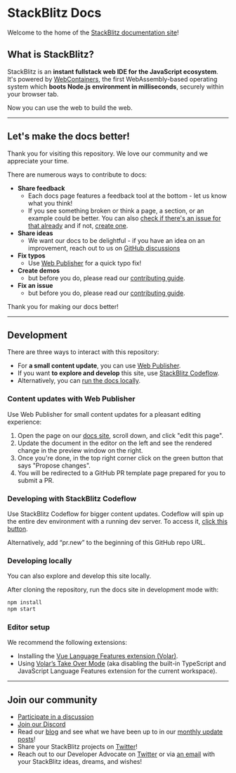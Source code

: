 # StackBlitz Docs

Welcome to the home of the [StackBlitz documentation site](https://developer.stackblitz.com)!

## What is StackBlitz?
StackBlitz is an **instant fullstack web IDE for the JavaScript ecosystem**. It's powered by [WebContainers](https://blog.stackblitz.com/posts/introducing-webcontainers/), the first WebAssembly-based operating system which **boots Node.js environment in milliseconds**, securely within your browser tab.

Now you can use the web to build the web.

---

## Let's make the docs better!

Thank you for visiting this repository. We love our community and we appreciate your time.

There are numerous ways to contribute to docs:
- **Share feedback**
  - Each docs page features a feedback tool at the bottom - let us know what you think!
  - If you see something broken or think a page, a section, or an example could be better. You can also [check if there's an issue for that already](https://github.com/stackblitz/docs/issues) and if not, [create one](https://github.com/withastro/docs/issues/new/choose).
- **Share ideas**
  - We want our docs to be delightful - if you have an idea on an improvement, reach out to us on [GitHub discussions](https://github.com/stackblitz/docs/discussions)
- **Fix typos**
  - Use [Web Publisher](#content-updates-with-web-publisher) for a quick typo fix!
- **Create demos**
  - but before you do, please read our [contributing guide](CONTRIBUTING.md).
- **Fix an issue**
  - but before you do, please read our [contributing guide](CONTRIBUTING.md).

Thank you for making our docs better!

---

## Development

There are three ways to interact with this repository:
- For **a small content update**, you can use [Web Publisher](#content-updates-with-web-publisher). 
- If you want **to explore and develop** this site, use [StackBlitz Codeflow](#developing-with-stackblitz-codeflow). 
- Alternatively, you can [run the docs locally](#developing-locally).

### Content updates with Web Publisher

Use Web Publisher for small content updates for a pleasant editing experience:

1. Open the page on our [docs site](developer.stackblitz.com), scroll down, and click "edit this page".
2. Update the document in the editor on the left and see the rendered change in the preview window on the right.
3. Once you're done, in the top right corner click on the green button that says "Propose changes".
4. You will be redirected to a GitHub PR template page prepared for you to submit a PR.


### Developing with StackBlitz Codeflow
Use StackBlitz Codeflow for bigger content updates. Codeflow will spin up the entire dev environment with a running dev server. To access it, [click this button](https://stackblitz.com/~/github.com/stackblitz/docs).

<!-- TODO add button -->

Alternatively, add “pr.new” to the beginning of this GitHub repo URL.

### Developing locally
You can also explore and develop this site locally.

After cloning the repository, run the docs site in development mode with:

```sh
npm install
npm start
```

### Editor setup

We recommend the following extensions:

- Installing the [Vue Language Features extension (Volar)](https://marketplace.visualstudio.com/items?itemName=Vue.volar).
- Using [Volar’s Take Over Mode](https://github.com/johnsoncodehk/volar/discussions/471) (aka disabling the built-in TypeScript and JavaScript Language Features extension for the current workspace).


---

## Join our community

- [Participate in a discussion](https://github.com/stackblitz/docs/discussions)
- [Join our Discord](https://discord.gg/EQ7uJQxC)
- Read our [blog](https://blog.stackblitz.com/) and see what we have been up to in our [monthly update posts](https://blog.stackblitz.com/categories/monthly-updates/)!
- Share your StackBlitz projects on [Twitter](https://twitter.com/stackblitz)!
- Reach out to our Developer Advocate on [Twitter](https://twitter.com/sylwiavargas) or via [an email](mailto:devrel@stackblitz.com) with your StackBlitz ideas, dreams, and wishes!